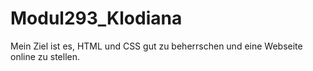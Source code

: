 # Modul293_Klodiana

Mein Ziel ist es, HTML und CSS gut zu beherrschen und eine Webseite online zu stellen.
